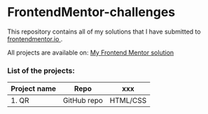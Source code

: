 # FrontendMentor-challenges

This repository contains all of my solutions that I have submitted to [frontendmentor.io ](https://www.frontendmentor.io/).

All projects are available on: [My Frontend Mentor solution](https://macpio2186.github.io/FrontendMentor-challenges/index.html)

### List of the projects:

| Project name | Repo | xxx |
| ------------ | ---- | --- |
| 1. QR | GitHub repo | HTML/CSS |


